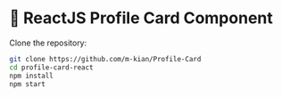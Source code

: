 # 🌟 ReactJS Profile Card Component

Clone the repository:

```bash
git clone https://github.com/m-kian/Profile-Card
cd profile-card-react
npm install
npm start
